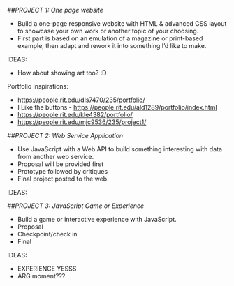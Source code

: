 ##*PROJECT 1: One page website*
- Build a one-page responsive website with HTML & advanced CSS layout to showcase your own work or another topic of your choosing.
- First part is based on an emulation of a magazine or print-based example, then adapt and rework it into something I’d like to make.

IDEAS:
- How about showing art too? :D

Portfolio inspirations:
- https://people.rit.edu/dls7470/235/portfolio/
- I Like the buttons - https://people.rit.edu/ald1289/portfolio/index.html
- https://people.rit.edu/kle4382/portfolio/
- https://people.rit.edu/mjc9536/235/project1/


##*PROJECT 2: Web Service Application*
- Use JavaScript with a Web API to build something interesting with data from another web service.
- Proposal will be provided first
- Prototype followed by critiques
- Final project posted to the web.


IDEAS:

##*PROJECT 3: JavaScript Game or Experience*
- Build a game or interactive experience with JavaScript.
- Proposal
- Checkpoint/check in
- Final

IDEAS:
- EXPERIENCE YESSS
- ARG moment???

